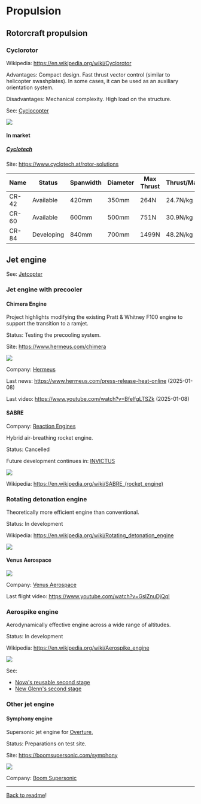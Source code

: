 Propulsion
==========

## Rotorcraft propulsion



### Cyclorotor

Wikipedia: <https://en.wikipedia.org/wiki/Cyclorotor>

Advantages: Compact design. Fast thrust vector control (similar to helicopter swashplates).
In some cases, it can be used as an auxiliary orientation system.

Disadvantages: Mechanical complexity. High load on the structure.

See: [Cyclocopter](Cyclocopter.md)

![](https://upload.wikimedia.org/wikipedia/commons/a/ac/Cyclogyro-Mechanics.gif)


#### In market



##### [Cyclotech](Company.md#cyclotech)

Site: <https://www.cyclotech.at/rotor-solutions>

| Name  | Status     | Spanwidth | Diameter | Max Thrust | Thrust/Mass | Rotation Speed |
|-------|------------|-----------|----------|------------|-------------|----------------|
| CR-42 | Available  | 420mm     | 350mm    | 264N       | 24.7N/kg    | 3100rpm        |
| CR-60 | Available  | 600mm     | 500mm    | 751N       | 30.9N/kg    | 2600rpm        |
| CR-84 | Developing | 840mm     | 700mm    | 1499N      | 48.2N/kg    | 1722rpm        |



## Jet engine

See: [Jetcopter](Jetcopter.md)



### Jet engine with precooler



#### Chimera Engine

Project highlights modifying the existing Pratt & Whitney F100 engine to support the transition to a ramjet.

Status: Testing the precooling system.

Site: <https://www.hermeus.com/chimera>

![](https://images.squarespace-cdn.com/content/v1/6068d7e274bb870d758315f9/1734735510408-ANR5IFOMRXY1C35SBFO9/HEAT+F100+Max+AB.JPEG?format=2500w)

Company: [Hermeus](Company.md#hermeus)

Last news: <https://www.hermeus.com/press-release-heat-online> (2025-01-08)

Last video: <https://www.youtube.com/watch?v=BfelfgLTSZk> (2025-01-08)



#### SABRE

Company: [Reaction Engines](Company.md#reaction-engines)

Hybrid air-breathing rocket engine.

Status: Cancelled

Future development continues in: [INVICTUS](Supersonic.md#invictus)

![](https://upload.wikimedia.org/wikipedia/commons/e/eb/SABRE_engine_designed_for_Skylon_spaceplane%2C_1990s._%289660572897%29.jpg)

Wikipedia: <https://en.wikipedia.org/wiki/SABRE_(rocket_engine)>



### Rotating detonation engine

Theoretically more efficient engine than conventional.

Status: In development

Wikipedia: <https://en.wikipedia.org/wiki/Rotating_detonation_engine>

![](https://upload.wikimedia.org/wikipedia/commons/thumb/6/60/NASA_RDE.jpg/1200px-NASA_RDE.jpg)



#### Venus Aerospace

![](https://www.venusaero.com/wp-content/uploads/2024/07/20221216-Liquid-Liquid-Det.png)

Company: [Venus Aerospace](Company.md#venus-aerospace)

Last flight video: <https://www.youtube.com/watch?v=GslZnuDjQqI>



### Aerospike engine

Aerodynamically effective engine across a wide range of altitudes.

Status: In development

Wikipedia: <https://en.wikipedia.org/wiki/Aerospike_engine>

![](https://upload.wikimedia.org/wikipedia/commons/thumb/8/8c/Twin_Linear_Aerospike_XRS-2200_Engine_PLW_edit.jpg/2560px-Twin_Linear_Aerospike_XRS-2200_Engine_PLW_edit.jpg)

See:
- [Nova's reusable second stage](Space.md#novas-second-stage)
- [New Glenn's second stage](Space.md#new-glenns-second-stage)


### Other jet engine



#### Symphony engine

Supersonic jet engine for [Overture](Supersonic.md#overture),

Status: Preparations on test site.

Site: <https://boomsupersonic.com/symphony>

![](https://boomsupersonic.com/wp-content/uploads/2025/06/symphony-specifications.jpg)

Company: [Boom Supersonic](Company.md#boom-supersonic)




---
[Back to readme](readme.md)!